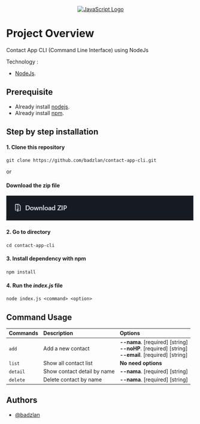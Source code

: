 <p align="center"><a href="https://nodejs.org/" target="_blank"><img src="https://github.com/badzlan/contact-app-cli/blob/main/nodejs.png" width="400" alt="JavaScript Logo"></a></p>

# Project Overview
Contact App CLI (Command Line Interface) using NodeJs

Technology :
- [NodeJs](https://nodejs.org/).

## Prerequisite
- Already install [nodejs](https://nodejs.org/).
- Already install [npm](https://www.npmjs.com/).

## Step by step installation
#### 1. Clone this repository
```
git clone https://github.com/badzlan/contact-app-cli.git
```
or 
#### Download the zip file
![download zip](https://github.com/0x1m4o/Industry-Project/blob/main/public/img/image.png)

#### 2. Go to directory 
```
cd contact-app-cli
```

#### 3. Install dependency with npm
```
npm install
```

#### 4. Run the <i>index.js</i> file
```
node index.js <command> <option>
```

## Command Usage
| Commands | Description                 | Options                                                                                                    |
| :------- | :-------------------------- | :--------------------------------------------------------------------------------------------------------- |
| `add`    | Add a new contact           | **--nama**. [required] [string] <br> **--noHP**. [required] [string] <br> **--email**. [required] [string] |
| `list`   | Show all contact list       | **No need options**                                                                                        |
| `detail` | Show contact detail by name | **--nama**. [required] [string]                                                                            |
| `delete` | Delete contact by name      | **--nama**. [required] [string]                                                                            |

## Authors
- [@badzlan](https://github.com/badzlan)
